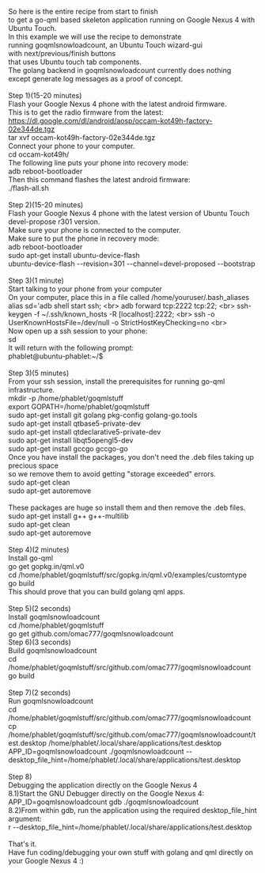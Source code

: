 So here is the entire recipe from start to finish <br>
to get a go-qml based skeleton application running on Google Nexus 4 with Ubuntu Touch.<br>
In this example we will use the recipe to demonstrate <br>
running goqmlsnowloadcount, an Ubuntu Touch wizard-gui <br>
with next/previous/finish buttons <br>
that uses Ubuntu touch tab components. <br>
The golang backend in goqmlsnowloadcount currently does nothing <br>
except generate log messages as a proof of concept.<br>
<br>
Step 1)(15-20 minutes)<br>
Flash your Google Nexus 4 phone with the latest android firmware.<br>
This is to get the radio firmware from the latest:<br>
https://dl.google.com/dl/android/aosp/occam-kot49h-factory-02e344de.tgz<br>
tar xvf occam-kot49h-factory-02e344de.tgz<br>
Connect your phone to your computer.<br>
cd occam-kot49h/<br>
The following line puts your phone into recovery mode:<br>
adb reboot-bootloader<br>
Then this command flashes the latest android firmware:<br>
./flash-all.sh<br>
<br>
Step 2)(15-20 minutes)<br>
Flash your Google Nexus 4 phone with the latest version of Ubuntu Touch devel-propose r301 version.<br>
Make sure your phone is connected to the computer.<br>
Make sure to put the phone in recovery mode:<br>
adb reboot-bootloader<br>
sudo apt-get install ubuntu-device-flash<br>
ubuntu-device-flash --revision=301 --channel=devel-proposed --bootstrap<br>
<br>
Step 3)(1 minute)<br>
Start talking to your phone from your computer<br>
On your computer, place this in a file called /home/youruser/.bash_aliases<br>
alias sd='adb shell start ssh; \<br>
    adb forward tcp:2222 tcp:22; \<br>
    ssh-keygen -f ~/.ssh/known_hosts -R [localhost]:2222; \<br>
    ssh -o UserKnownHostsFile=/dev/null -o StrictHostKeyChecking=no \<br>
<br>
Now open up a ssh session to your phone:<br>
sd<br>
It will return with the following prompt:<br>
phablet@ubuntu-phablet:~/$<br>
<br>
Step 3)(5 minutes)<br>
From your ssh session, install the prerequisites for running go-qml infrastructure.<br>
mkdir -p /home/phablet/goqmlstuff<br>
export GOPATH=/home/phablet/goqmlstuff<br>
sudo apt-get install git golang pkg-config golang-go.tools<br>
sudo apt-get install qtbase5-private-dev<br>
sudo apt-get install qtdeclarative5-private-dev<br>
sudo apt-get install libqt5opengl5-dev<br>
sudo apt-get install gccgo gccgo-go<br>
Once you have install the packages, you don't need the .deb files taking up precious space <br>
so we remove them to avoid getting "storage exceeded" errors.<br>
sudo apt-get clean<br>
sudo apt-get autoremove<br>
<br>
These packages are huge so install them and then remove the .deb files.<br>
sudo apt-get install g++ g++-multilib<br>
sudo apt-get clean<br>
sudo apt-get autoremove<br>
<br>
Step 4)(2 minutes)<br>
Install go-qml<br>
go get gopkg.in/qml.v0<br>
cd /home/phablet/goqmlstuff/src/gopkg.in/qml.v0/examples/customtype<br>
go build<br>
This should prove that you can build golang qml apps.<br>
<br>
Step 5)(2 seconds)<br>
Install goqmlsnowloadcount<br>
cd /home/phablet/goqmlstuff<br>
go get github.com/omac777/goqmlsnowloadcount
<br>
Step 6)(3 seconds)<br>
Build goqmlsnowloadcount<br>
cd /home/phablet/goqmlstuff/src/github.com/omac777/goqmlsnowloadcount<br>
go build<br>
<br>
Step 7)(2 seconds)<br>
Run goqmlsnowloadcount<br>
cd /home/phablet/goqmlstuff/src/github.com/omac777/goqmlsnowloadcount<br>
cp /home/phablet/goqmlstuff/src/github.com/omac777/goqmlsnowloadcount/test.desktop /home/phablet/.local/share/applications/test.desktop<br>
APP_ID=goqmlsnowloadcount ./goqmlsnowloadcount --desktop_file_hint=/home/phablet/.local/share/applications/test.desktop<br>
<br>
Step 8)<br>
Debugging the application directly on the Google Nexus 4<br>
8.1)Start the GNU Debugger directly on the Google Nexus 4:<br>
APP_ID=goqmlsnowloadcount gdb ./goqmlsnowloadcount<br>
8.2)From within gdb, run the application using the required desktop_file_hint argument:<br>
r --desktop_file_hint=/home/phablet/.local/share/applications/test.desktop<br>
<br>
That's it.<br>
Have fun coding/debugging your own stuff with golang and qml directly on your Google Nexus 4 :)<br>
